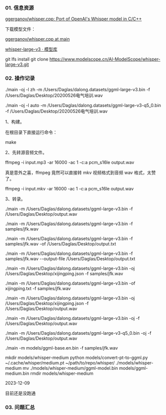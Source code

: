 ### 01. 信息资源

[ggerganov/whisper.cpp: Port of OpenAI's Whisper model in C/C++](https://github.com/ggerganov/whisper.cpp)

下载模型文件：

[ggerganov/whisper.cpp at main](https://huggingface.co/ggerganov/whisper.cpp/tree/main)

[whisper-large-v3 · 模型库](https://www.modelscope.cn/models/AI-ModelScope/whisper-large-v3/summary)

git lfs install
git clone https://www.modelscope.cn/AI-ModelScope/whisper-large-v3.git

### 02. 操作记录

./main -oj -l zh -m /Users/Daglas/dalong.datasets/ggml-large-v3.bin -f /Users/Daglas/Desktop/20200526电气培训.wav

./main -oj -l auto -m /Users/Daglas/dalong.datasets/ggml-large-v3-q5_0.bin -f /Users/Daglas/Desktop/20200526电气培训.wav






1、构建。

在根目录下直接运行命令：

make

2、先转源音频文件。

ffmpeg -i input.mp3 -ar 16000 -ac 1 -c:a pcm_s16le output.wav

真是意外之喜，ffmpeg 竟然可以直接转 mkv 视频格式到音频 wav 格式，太赞了。

ffmpeg -i input.mkv -ar 16000 -ac 1 -c:a pcm_s16le output.wav

3、转录。

./main -m /Users/Daglas/dalong.datasets/ggml-large-v3.bin -f /Users/Daglas/Desktop/output.wav

./main -m /Users/Daglas/dalong.datasets/ggml-large-v3.bin -f samples/jfk.wav

./main -m /Users/Daglas/dalong.datasets/ggml-large-v3.bin -f samples/jfk.wav -of /Users/Daglas/Desktop/output.txt

./main -m /Users/Daglas/dalong.datasets/ggml-large-v3.bin -f samples/jfk.wav --output-file /Users/Daglas/Desktop/output.txt

./main -m /Users/Daglas/dalong.datasets/ggml-large-v3.bin -oj /Users/Daglas/Desktop/xijingping.json -f samples/jfk.wav


./main -m /Users/Daglas/dalong.datasets/ggml-large-v3.bin -of xijingping.txt -f samples/jfk.wav


./main -m /Users/Daglas/dalong.datasets/ggml-large-v3.bin -oj /Users/Daglas/Desktop/xijingping.json -f /Users/Daglas/Desktop/output.wav

./main -m /Users/Daglas/dalong.datasets/ggml-large-v3.bin -oj -f /Users/Daglas/Desktop/output.wav


./main -m /Users/Daglas/dalong.datasets/ggml-large-v3-q5_0.bin -oj -f /Users/Daglas/Desktop/output.wav


./main -m models/ggml-base.en.bin -f samples/jfk.wav



mkdir models/whisper-medium
python models/convert-pt-to-ggml.py ~/.cache/whisper/medium.pt ~/path/to/repo/whisper/ ./models/whisper-medium
mv ./models/whisper-medium/ggml-model.bin models/ggml-medium.bin
rmdir models/whisper-medium

2023-12-09

目前还是没跑通

### 03. 问题汇总

